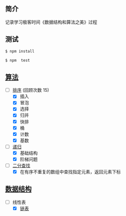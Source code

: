 ## 简介

记录学习极客时间《数据结构和算法之美》过程

## 测试

```sh
$ npm install

$ npm  test
```

## [算法](./algorithm)

- [ ] [排序](./algorithm/排序) (回顾次数 15)
  - [x] 插入
  - [x] 冒泡
  - [x] 选择
  - [x] 归并
  - [x] 快排
  - [x] 桶
  - [x] 计数
  - [x] 基数
- [ ] [递归](./algorithm/递归)
  - [x] 基础结构
  - [x] 阶梯问题
- [ ] [二分查找](./algorithm/二分查找)
  - [x] 在有序不重复的数组中查找指定元素，返回元素下标

## [数据结构](./dataStructure)

- [ ] 线性表
  - [x] [链表](./dataStructure/线性表/链表)

